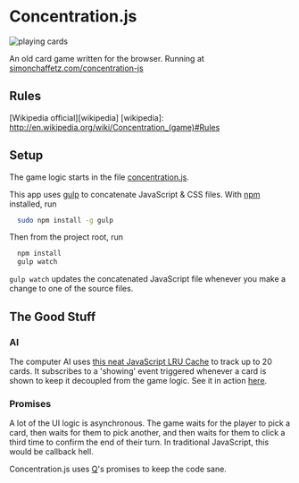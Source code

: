 # Concentration.js

![playing cards](http://academicadvancement.org/wp-content/uploads/2013/08/card-games.jpg)

An old card game written for the browser.
Running at [simonchaffetz.com/concentration-js][live demo]

[live demo]: http://www.simonchaffetz.com/concentration-js

## Rules

[Wikipedia official][wikipedia]
[wikipedia]: http://en.wikipedia.org/wiki/Concentration_(game)#Rules

## Setup

The game logic starts in the file [concentration.js][concentration.js].

[concentration.js]: js/dev/concentration.js

This app uses [gulp][gulp] to concatenate JavaScript & CSS files. With
[npm][npm] installed, run

```bash
  sudo npm install -g gulp
```

Then from the project root, run


```bash
  npm install
  gulp watch
```

`gulp watch` updates the concatenated JavaScript file whenever you make a change
to one of the source files.

[gulp]: http://gulpjs.com/
[npm]: https://www.npmjs.com/

## The Good Stuff

### AI

The computer AI uses [this neat JavaScript LRU Cache][lru cache] to track up to
20 cards. It subscribes to a 'showing' event triggered whenever a card is shown
to keep it decoupled from the game logic. See it in action [here][watch cards].

[lru cache]: https://github.com/rsms/js-lru
[watch cards]: https://github.com/7imon7ays/concentration-js/blob/master/js/dev/computer_player.js#L39

### Promises

A lot of the UI logic is asynchronous. The game waits for the player to pick a
card, then waits for them to pick another, and then waits for them to click a
third time to confirm the end of their turn. In traditional JavaScript, this
would be callback hell.

Concentration.js uses [Q][q]'s promises to keep the code sane.

[q]: https://github.com/kriskowal/q


